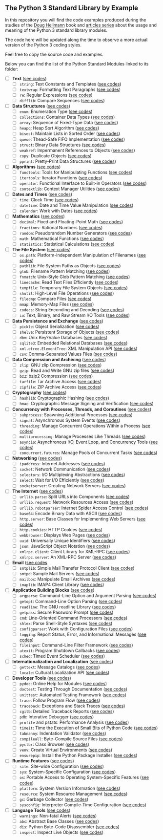 ## The Python 3 Standard Library by Example

In this repository you will find the code examples produced during the studies 
of the [Doug Hellmann]() book and [articles series]() about the usage and 
meaning of the Python 3 standard library modules.

The code here will be updated along the time to observe a more actual version 
of the Python 3 coding styles.

Feel free to copy the source code and examples.

Below you can find the list of the Python Standard Modules linked to its folder:

- [ ] **Text** ([see codes](./Text/))
  - [ ] `string`: Text Constants and Templates ([see codes](./Text/__string/))
  - [ ] `textwrap`: Formatting Text Paragraphs ([see codes](./Text/__textwrap/))
  - [ ] `re`: Regular Expressions ([see codes](./Text/__re/))
  - [ ] `difflib`: Compare Sequences ([see codes](./Text/__difflib/))
- [ ] **Data Structures** ([see codes](./Data_Structures/))
  - [ ] `enum`: Enumeration Type ([see codes](./Data_Structures/__enum/))
  - [ ] `collections`: Container Data Types ([see codes](./Data_Structures/__collections/))
  - [ ] `array`: Sequence of Fixed-Type Data ([see codes](./Data_Structures/__array/))
  - [ ] `heapq`: Heap Sort Algorithm ([see codes](./Data_Structures/__heapq/))
  - [ ] `bisect`: Maintain Lists in Sorted Order ([see codes](./Data_Structures/__bisect/))
  - [ ] `queue`: Thead-Safe FIFO Implementation ([see codes](./Data_Structures/__queue/))
  - [ ] `struct`: Binary Data Structures ([see codes](./Data_Structures/__struct/))
  - [ ] `weakref`: Impermanent References to Objects ([see codes](./Data_Structures/__weakref/))
  - [ ] `copy`: Duplicate Objects ([see codes](./Data_Structures/__copy/))
  - [ ] `pprint`: Pretty-Print Data Structures ([see codes](./Data_Structures/__pprint/))
- [ ] **Algorithms** ([see codes](./Algorithms/))
  - [ ] `functools`: Tools for Manipulating Functions ([see codes](./Algorithms/__functools/))
  - [ ] `itertools`: Iterator Functions ([see codes](./Algorithms/__itertools/))
  - [ ] `operator`: Functional Interface to Built-in Operators ([see codes](./Algorithms/__operator/))
  - [ ] `contextlib`: Context Manager Utilities ([see codes](./Algorithms/__contextlib/))
- [ ] **Dates and Times** ([see codes](./Dates_and_Times/))
  - [ ] `time`: Clock Time ([see codes](./Dates_and_Times/__time/))
  - [ ] `datetime`: Date and Time Value Manipulation ([see codes](./Dates_and_Times/__datetime/))
  - [ ] `calendar`: Work with Dates ([see codes](./Dates_and_Times/__calendar/))
- [ ] **Mathematics** ([see codes](./Mathematics/))
  - [ ] `decimal`: Fixed and Floating-Point Math ([see codes](./Mathematics/__decimal/))
  - [ ] `fractions`: Rational Numbers ([see codes](./Mathematics/__fractions/))
  - [ ] `random`: Pseudorandom Number Generators ([see codes](./Mathematics/__random/))
  - [ ] `math`: Mathematical Functions ([see codes](./Mathematics/__math/))
  - [ ] `statistics`: Statistical Calculations ([see codes](./Mathematics/__statistics/))
- [ ] **The File System** ([see codes](./File_System/))
  - [ ] `os.path`: Platform-Independent Manipulation of Filenames ([see codes](./File_System/__os_path/))
  - [ ] `pathlib`: File System Paths as Objects ([see codes](./File_System/__pathlib/))
  - [ ] `glob`: Filename Pattern Matching ([see codes](./File_System/__glob/))
  - [ ] `fnmatch`: Unix-Style Glob Pattern Matching ([see codes](./File_System/f__nmatch/))
  - [ ] `linecache`: Read Text Files Efficiently ([see codes](./File_System/__linecache/))
  - [ ] `tempfile`: Temporary File System Objects ([see codes](./File_System/__tempfile/))
  - [ ] `shutil`: High-Level File Operations ([see codes](./File_System/__shutil/))
  - [ ] `filecmp`: Compare Files ([see codes](./File_System/__filecmp/))
  - [ ] `mmap`: Memory-Map Files ([see codes](./File_System/__mmap/))
  - [ ] `codecs`: String Enconding and Decoding ([see codes](./File_System/__codecs/))
  - [ ] `io`: Text, Binary, and Raw Stream I/O Tools ([see codes](./File_System/__io/))
- [ ] **Data Persistence and Exchange** ([see codes](./Data_Persistence_and_Exchange/))
  - [ ] `pickle`: Object Serialization ([see codes](./Data_Persistence_and_Exchange/__pickle/))
  - [ ] `shelve`: Persistent Storage of Objects ([see codes](./Data_Persistence_and_Exchange/__shelve/))
  - [ ] `dbm`: Unix Key?Value Databases ([see codes](./Data_Persistence_and_Exchange/__dbm/))
  - [ ] `sqlite3`: Embedded Relational Databases ([see codes](./Data_Persistence_and_Exchange/__sqlite3/))
  - [ ] `xml.etree.ElementTree`: XML Manipulation API ([see codes](./Data_Persistence_and_Exchange/__xml_etree_elementtree/))
  - [ ] `csv`: Comma-Separated Values Files ([see codes](./Data_Persistence_and_Exchange/__csv/))
- [ ] **Data Compression and Archiving** ([see codes](./Data_Compression_and_Archiving/))
  - [ ] `zlip`: GNU zlip Compression ([see codes](./Data_Compression_and_Archiving/__zlip/))
  - [ ] `gzip`: Read and Write GNU zip files ([see codes](./Data_Compression_and_Archiving/__gzip/))
  - [ ] `bz2`: bzip2 Compression ([see codes](./Data_Compression_and_Archiving/__bz2/))
  - [ ] `tarfile`: Tar Archive Access ([see codes](./Data_Compression_and_Archiving/__tarfile/))
  - [ ] `zipfile`: ZIP Archive Access ([see codes](./Data_Compression_and_Archiving/__zipfile/))
- [ ] **Cryptography** ([see codes](./Cryptography/))
  - [ ] `hashlib`: Cryptographic Hashing ([see codes](./Cryptography/__hashlib/))
  - [ ] `hmac`: Cryptographic Message Signing and Verification ([see codes](./Cryptography/__hmac/))
- [ ] **Concurrency with Processes, Threads, and Coroutines** ([see codes](./Concurrency/))
  - [ ] `subprocess`: Spawning Additional Processes ([see codes](./Concurrency/__subprocess/))
  - [ ] `signal`: Asynchronous System Events ([see codes](./Concurrency/__signal/))
  - [ ] `threading`: Manage Concurrent Operations Within a Process ([see codes](./Concurrency/__threading))
  - [ ] `multiprocessing`: Manage Processes Like Threads ([see codes](./Concurrency/__multiprocessing/))
  - [ ] `asyncio`: Asynchronous I/O, Event Loop, and Concurrency Tools ([see codes](./Concurrency/__asyncio/))
  - [ ] `concurrent.futures`: Manage Pools of Concurrent Tasks ([see codes](./Concurrency/__concurrent_futures/))
- [ ] **Networking** ([see codes](./Networking/))
  - [ ] `ipaddress`: Internet Addresses ([see codes](./Networking/__ipaddress/))
  - [ ] `socket`: Network Communication ([see codes](./Networking/__socket/))
  - [ ] `selectors`: I/O Multiplexing Abstractions ([see codes](./Networking/__selectors/))
  - [ ] `select`: Wait for I/O Efficiently ([see codes](./Networking/__select/))
  - [ ] `socketserver`: Creating Network Servers ([see codes](./Networking/__socketserver/))
- [ ] **The Internet** ([see codes](./Internet/))
  - [ ] `urllib.parse`: Split URLs into Components ([see codes](./Internet/__urllib_parse/))
  - [ ] `urllib.request`: Network Resources Access ([see codes](./Internet/__urllib_request/))
  - [ ] `urllib.robotparser`: Internet Spider Access Control ([see codes](./Internet/__urllib_robotparser/))
  - [ ] `base64`: Encode Binary Data with ASCII ([see codes](./Internet/__base64/))
  - [ ] `http.server`: Base Classes for Implementing Web Servers ([see codes](./Internet/__http_server/))
  - [ ] `http.cookies`: HTTP Cookies ([see codes](./Internet/__http_cookies/))
  - [ ] `webbrowser`: Displays Web Pages ([see codes](./Internet/__webbrowser/))
  - [ ] `uuid`: Universally Unique Identifiers ([see codes](./Internet/__uuid/))
  - [ ] `json`: JavaScript Object Notation ([see codes](./Internet/__json/))
  - [ ] `xmlrpc.client`: Client Library for XML-RPC ([see codes](./Internet/__xmlrpc_client/))
  - [ ] `xmlrpc.server`: An XML-RPC Server ([see codes](./Internet/__xmlrpc_server/))
- [ ] **Email** ([see codes](./Email/)
  - [ ] `smtplib`: Simple Mail Transfer Protocol Client ([see codes](./Email/__smtlib/))
  - [ ] `smtpd`: Sample Mail Servers ([see codes](./Email/__smtpd/))
  - [ ] `mailbox`: Manipulate Email Archives ([see codes](./Email/__mailbox/))
  - [ ] `imaplib`: IMAP4 Client Library ([see codes](./Email/__imaplib/))
- [ ] **Application Building Blocks** ([see codes](./Application_Building_Blocks/))
  - [ ] `argparse`: Command-Line Option and Argument Parsing ([see codes](./Application_Building_Blocks/__argparse/))
  - [ ] `getopt`: Command-Line Option Parsing ([see codes](./Application_Building_Blocks/__getopt/))
  - [ ] `readline`: The GNU readline Library ([see codes](./Application_Building_Blocks/__readline/))
  - [ ] `getpass`: Secure Password Prompt ([see codes](./Application_Building_Blocks/__getpass/))
  - [ ] `cmd`: Line-Oriented Command Processors ([see codes](./Application_Building_Blocks/__cmd/))
  - [ ] `shlex`: Parse Shell-Style Syntaxes ([see codes](./Application_Building_Blocks/__shlex/))
  - [ ] `configparser`: Work with Configuration Files ([see codes](./Application_Building_Blocks/__configparser/))
  - [ ] `logging`: Report Status, Error, and Informational Messages ([see codes](./Application_Building_Blocks/__logging/))
  - [ ] `fileinput`: Command-Line Filter Framework ([see codes](./Application_Building_Blocks/__fileinput/))
  - [ ] `atexit`: Program Shutdown Callbacks ([see codes](./Application_Building_Blocks/__atexit/))
  - [ ] `sched`: Timed Event Scheduler ([see codes](./Application_Building_Blocks/__sched/))
- [ ] **Internationalization and Localization** ([see codes](./Internationalization_and_Localization/))
  - [ ] `gettext`: Message Catalogs ([see codes](./Internationalization_and_Localization/__gettext/))
  - [ ] `locale`: Cultural Localization API ([see codes](./Internationalization_and_Localization/__locale/))
- [ ] **Developer Tools** ([see codes](./Developer_Tools/))
  - [ ] `pydoc`: Online Help for Modules ([see codes](./Developer_Tools/__pydoc/))
  - [ ] `doctest`: Testing Through Documentation ([see codes](./Developer_Tools/__doctest/))
  - [ ] `unittest`: Automated Testing Framework ([see codes](./Developer_Tools/__unittest/))
  - [ ] `trace`: Follow Program Flow ([see codes](./Developer_Tools/__trace/))
  - [ ] `traceback`: Exceptions and Stack Traces ([see codes](./Developer_Tools/__traceback/))
  - [ ] `cgitb`: Detailed Traceback Reports ([see codes](./Developer_Tools/__cgitb/))
  - [ ] `pdb`: Interative Debugger ([see codes](./Developer_Tools/__pdb/))
  - [ ] `profile` and pstats: Performance Analysis ([see codes](./Developer_Tools/__profile_and_pstats))
  - [ ] `timeit`: Time the Execution of Small Bits of Python Code ([see codes](./Developer_Tools/__timeit/))
  - [ ] `tabnanny`: Indentation Validator ([see codes](./Developer_Tools/__tabnanny/))
  - [ ] `compileall`: Byte-Compile Source Files ([see codes](./Developer_Tools/__compileall/))
  - [ ] `pyclbr`: Class Browser ([see codes](./Developer_Tools/__pyclbr))
  - [ ] `venv`: Create Virtual Environments ([see codes](./Developer_Tools/__venv/))
  - [ ] `ensurepip`: Install the Python Package Installer ([see codes](./Developer_Tools/__ensurepip/))
- [ ] **Runtime Features** ([see codes](./Runtime_Features/))
  - [ ] `site`: Site-wide Configuration ([see codes](./Runtime_Features/__site/))
  - [ ] `sys`: System-Specific Configuration ([see codes](./Runtime_Features/__sys/))
  - [ ] `os`: Portable Access to Operating System-Specific Features ([see codes](./Runtime_Features/__os/))
  - [ ] `platform`: System Version Information ([see codes](./Runtime_Features/__platform/))
  - [ ] `resource`: System Resource Management ([see codes](./Runtime_Features/__resource/))
  - [ ] `gc`: Garbage Collector ([see codes](./Runtime_Features/__gc/))
  - [ ] `sysconfig`: Interpreter Compile-Time Configuration ([see codes](./Runtime_Features/__sysconfig/))
- [ ] **Language Tools** ([see codes](./Language_Tools/))
  - [ ] `warnings`: Non-fatal Alerts ([see codes](./Language_Tools/__warnings/))
  - [ ] `abc`: Abstract Base Classes ([see codes](./Language_Tools/__abc/))
  - [ ] `dis`: Python Byte-Code Disassembler ([see codes](./Language_Tools/__dis/))
  - [ ] `inspect`: Inspect Live Objects ([see codes](./Language_Tools/__inspect/))